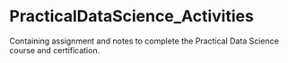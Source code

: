 # PracticalDataScience_Activities
Containing assignment and notes to complete the Practical Data Science course and certification.
